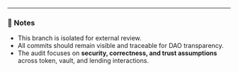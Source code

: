 
---

### 🧱 Notes
- This branch is isolated for external review.  
- All commits should remain visible and traceable for DAO transparency.  
- The audit focuses on **security, correctness, and trust assumptions** across token, vault, and lending interactions.
